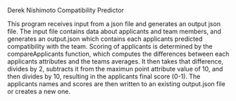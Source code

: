 Derek Nishimoto
Compatibility Predictor

This program receives input from a json file and generates an output json file. The input file contains data about applicants and team members, and generates an output.json which contains each applicants predicted compatibility with the team. Scoring of applicants is determined by the compareApplicants function, which computes the differences between each applicants attributes and the teams averages. It then takes that difference, divides by 2, subtracts it from the maximun point attribute value of 10, and then divides by 10, resulting in the applicants final score (0-1). The applicants names and scores are then written to an existing output.json file or creates a new one.
